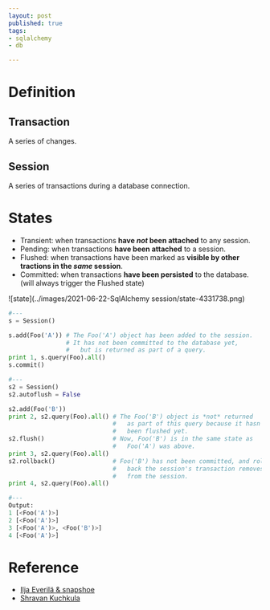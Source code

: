 ```yaml
---
layout: post
published: true
tags:
- sqlalchemy
- db

---
```


# Definition

## Transaction

A series of changes.

## Session

A series of transactions during a database connection.

# States

- Transient: when transactions **have *not* been attached** to any session.
- Pending: when transactions **have been attached** to a session.
- Flushed: when transactions have been marked as **visible by other tractions in the *same* session**.
- Committed: when transactions **have been persisted** to the database.(will always trigger the Flushed state)

![state](../images/2021-06-22-SqlAlchemy session/state-4331738.png)



```python
#---
s = Session()

s.add(Foo('A')) # The Foo('A') object has been added to the session.
                # It has not been committed to the database yet,
                #   but is returned as part of a query.
print 1, s.query(Foo).all()
s.commit()

#---
s2 = Session()
s2.autoflush = False

s2.add(Foo('B'))
print 2, s2.query(Foo).all() # The Foo('B') object is *not* returned
                             #   as part of this query because it hasn't
                             #   been flushed yet.
s2.flush()                   # Now, Foo('B') is in the same state as
                             #   Foo('A') was above.
print 3, s2.query(Foo).all() 
s2.rollback()                # Foo('B') has not been committed, and rolling
                             #   back the session's transaction removes it
                             #   from the session.
print 4, s2.query(Foo).all()

#---
Output:
1 [<Foo('A')>]
2 [<Foo('A')>]
3 [<Foo('A')>, <Foo('B')>]
4 [<Foo('A')>]
```



# Reference

- [Ilja Everilä & snapshoe](https://stackoverflow.com/a/4202016/7481133)
- [Shravan Kuchkula](https://shravan-kuchkula.github.io/sqlalchemy-object-lifecycle/#)

